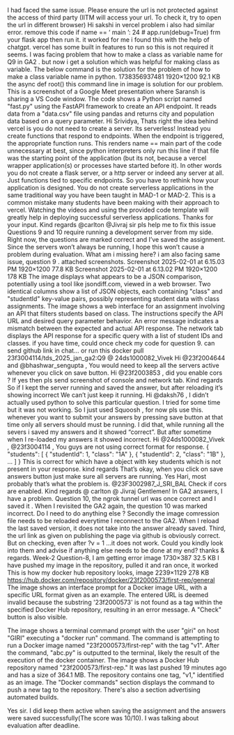 I had faced the same issue. Please ensure the url is not protected against the access of third party (IITM will access your url. To check it, try to open the url in different browser)
Hi sakshi in vercel problem i also had similar error. remove this code if name == ‘ main ’: 24 # app.run(debug=True) frm your flask app then run it. it worked for me i found this with the help of chatgpt. vercel has some built in features to run so this is not required it seems.
I was facing problem that how to make a class as variable name for Q9 in GA2 . but now i get a solution which was helpful for making class as variable. The below command is the solution for the problem of how to make a class variable name in python. 1738356937481 1920×1200 92.1 KB the async def root() this command line in image is solution for our problem.
This is a screenshot of a Google Meet presentation where Saransh is sharing a VS Code window. The code shows a Python script named "fast.py" using the FastAPI framework to create an API endpoint. It reads data from a "data.csv" file using pandas and returns city and population data based on a query parameter.
Hi Srividya, Thats right the idea behind vercel is you do not need to create a server. Its serverless! Instead you create functions that respond to endpoints. When the endpoint is triggered, the appropriate function runs. This renders name == main part of the code unnecessary at best, since python interpreters only run this line if that file was the starting point of the application (but its not, because a vercel wrapper application(s) or processes have started before it). In other words you do not create a flask server, or a http server or indeed any server at all. Just functions tied to specific endpoints. So you have to rethink how your application is designed. You do not create serverless applications in the same traditional way you have been taught in MAD-1 or MAD-2. This is a common mistake many students have been making with their approach to vercel. Watching the videos and using the provided code template will greatly help in deploying successful serverless applications. Thanks for your input. Kind regards
@carlton @Jivraj sir pls help me to fix this issue
Questions 9 and 10 require running a development server from my side. Right now, the questions are marked correct and I’ve saved the assignment. Since the servers won’t always be running, I hope this won’t cause a problem during evaluation.
What am i missing here? i am also facing same issue, question 9 . attached screenshots. Screenshot 2025-02-01 at 6.15.03 PM 1920×1200 77.8 KB Screenshot 2025-02-01 at 6.13.02 PM 1920×1200 178 KB
The image displays what appears to be a JSON comparison, potentially using a tool like jsondiff.com, viewed in a web browser. Two identical columns show a list of JSON objects, each containing "class" and "studentId" key-value pairs, possibly representing student data with class assignments.
The image shows a web interface for an assignment involving an API that filters students based on class. The instructions specify the API URL and desired query parameter behavior. An error message indicates a mismatch between the expected and actual API response. The network tab displays the API response for a specific query with a list of student IDs and classes.
if you have time, could once check my code for question 9. can send github link in chat… or run this docker pull 23f3004114/tds_2025_jan_ga2:Q9 @ 24ds1000082_Vivek
Hi @23f2004644 and @bhashwar_sengupta , You would need to keep all the servers active whenever you click on save button.
Hi @23f2003853 , did you enable cors ? If yes then pls send screenshot of console and network tab. Kind regards
So if I kept the server running and saved the answer, but after reloading it’s showing incorrect We can’t just keep it running.
Hi @daksh76 , I didn’t actually used python to solve this particular question.  I tried for some time but it was not working. So I just used Squoosh , for now pls use this.
whenever you want to submit your answers by pressing save button at that time only all servers should must be running.
I did that, while running all the severs i saved my answers and it showed “correct”. But after sometime when I re-loaded my answers it showed incorrect.
Hi @24ds1000082_Vivek , @23f3004114 , You guys are not using correct format for response. {
  "students": [
    {
      "studentId": 1,
      "class": "1A"
    },
    {
      "studentId": 2,
      "class": "1B"
    }, ...
  ]
} This is correct for which have a object with key students which is not present in your response. kind regards
That’s okay, when you click on save answers button just make sure all servers are running.
Yes Hari, most probably that’s what the problem is. @23F3002987_J_SRI_BAL Check if cors are enabled. Kind regards
@ carlton @ Jivraj Gentlemen! In GA2 answers, I have a problem. Question 10, the ngrok tunnel url was once correct and I saved it . When I revisited the GA2 again, the question 10 was marked incorrect. Do I need to do anything else ? Secondly the image comression file needs to be reloaded everytime I reconnect to the GA2. When I reload the last saved version, it does not take into the answer already saved. Third, the url link as given on publishing the page via github is obviously correct. But on checking, even after ?v = 1 …it does not work. Could you kindly look into them and advise if anything else needs to be done at my end? thanks & regards.
Week-2 Question-8, I am getting error image 1730×387 32.5 KB I have pushed my image in the repository, pulled it and ran once, it worked This is how my docker hub repository looks, image 2239×1129 278 KB https://hub.docker.com/repository/docker/23f2000573/first-rep/general
The image shows an interface prompt for a Docker image URL, with a specific URL format given as an example.  The entered URL is deemed invalid because the substring '23f2000573' is not found as a tag within the specified Docker Hub repository, resulting in an error message.  A "Check" button is also visible.

The image shows a terminal command prompt with the user "giri" on host "GIRI" executing a "docker run" command. The command is attempting to run a Docker image named "23f2000573/first-rep" with the tag "v1". After the command, "abc.py" is outputted to the terminal, likely the result of the execution of the docker container.
The image shows a Docker Hub repository named "23f2000573/first-rep." It was last pushed 19 minutes ago and has a size of 364.1 MB. The repository contains one tag, "v1," identified as an image. The "Docker commands" section displays the command to push a new tag to the repository.  There's also a section advertising automated builds.

Yes sir. I did keep them active when saving the assignment and the answers were saved successfully(The score was 10/10). I was talking about evaluation after deadline.
